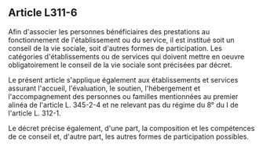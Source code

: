 ## Article L311-6

Afin d'associer les personnes bénéficiaires des prestations au fonctionnement de l'établissement ou du
service, il est institué soit un conseil de la vie sociale, soit d'autres formes de participation. Les catégories
d'établissements ou de services qui doivent mettre en oeuvre obligatoirement le conseil de la vie sociale sont
précisées par décret.

Le présent article s'applique également aux établissements et services assurant l'accueil, l'évaluation, le
soutien, l'hébergement et l'accompagnement des personnes ou familles mentionnées au premier alinéa de
l'article L. 345-2-4 et ne relevant pas du régime du 8° du I de l'article L. 312-1.

Le décret précise également, d'une part, la composition et les compétences de ce conseil et, d'autre part, les
autres formes de participation possibles.

